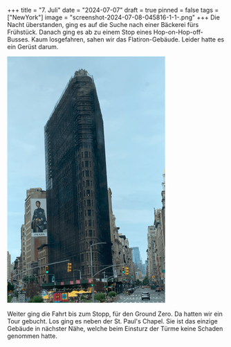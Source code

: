 +++
title = "7. Juli"
date = "2024-07-07"
draft = true
pinned = false
tags = ["NewYork"]
image = "screenshot-2024-07-08-045816-1-1-.png"
+++
Die Nacht überstanden, ging es auf die Suche nach einer Bäckerei fürs Frühstück. Danach ging es ab zu einem Stop eines Hop-on-Hop-off-Busses. Kaum losgefahren, sahen wir das Flatiron-Gebäude. Leider hatte es ein Gerüst darum. 

![Flatiron-Gebäude](screenshot-2024-07-08-050758.png)

Weiter ging die Fahrt bis zum Stopp, für den Ground Zero. Da hatten wir ein Tour gebucht. Los ging es neben der St. Paul's Chapel. Sie ist das einzige Gebäude in nächster Nähe, welche beim Einsturz der Türme keine Schaden genommen hatte.